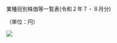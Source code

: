 業種目別株価等一覧表(令和２年７・８月分)

（単位：円）

![](https://www.nta.go.jp/tmp/8bd8bb58-66eb-4626-8e77-7be97caa78fd/images/988e880e5878cd07ab6e47a1d47181ed4edeba22369021bd7bafecf021b03cea.jpg)